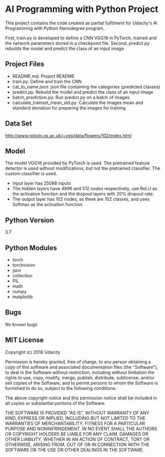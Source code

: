 # AI Programming with Python Project

This project contains the code created as partial fulfilment for Udacity's AI Programming with Python Nanodegree program.

First, train.py is developed to define a CNN VGG16 in PyTorch, trained and the network parameters stored in a checkpoint file. Second, predict.py rebuilds the model and predict the class of an input image

## Project Files
- README.md: Project README
- train.py: Define and train the CNN
- cat_to_name.json: json file containing the categories (predicted classes)
- predict.py: Rebuild the model and predict the class of an input image
- batch_prediction.py: Run predict.py on a batch of images
- calculate_trainset_mean_std.py: Calculate the images mean and standard deviation for preparing the images for training

## Data Set
http://www.robots.ox.ac.uk/~vgg/data/flowers/102/index.html

## Model
The model VGG16 provided by PyTorch is used. The pretrained feature detector is used without modifications, but not the pretrained classifier. The custom classifier is used.
- Input layer has 25088 inputs
- The hidden layers have 4896 and 512 nodes respectively, use ReLU as the activation function and the dropout layers with 20% dropout rate.
- The output layer has 102 nodes, as there are 102 classes, and uses Softmax as the activation function.

## Python Version
3.7

## Python Modules
- torch
- torchvision
- json
- collection
- PIL
- math
- numpy
- matplotlib

## Bugs
No known bugs

## MIT License

Copyright (c) 2018 Udacity

Permission is hereby granted, free of charge, to any person obtaining a copy
of this software and associated documentation files (the "Software"), to deal
in the Software without restriction, including without limitation the rights
to use, copy, modify, merge, publish, distribute, sublicense, and/or sell
copies of the Software, and to permit persons to whom the Software is
furnished to do so, subject to the following conditions:

The above copyright notice and this permission notice shall be included in all
copies or substantial portions of the Software.

THE SOFTWARE IS PROVIDED "AS IS", WITHOUT WARRANTY OF ANY KIND, EXPRESS OR
IMPLIED, INCLUDING BUT NOT LIMITED TO THE WARRANTIES OF MERCHANTABILITY,
FITNESS FOR A PARTICULAR PURPOSE AND NONINFRINGEMENT. IN NO EVENT SHALL THE
AUTHORS OR COPYRIGHT HOLDERS BE LIABLE FOR ANY CLAIM, DAMAGES OR OTHER
LIABILITY, WHETHER IN AN ACTION OF CONTRACT, TORT OR OTHERWISE, ARISING FROM,
OUT OF OR IN CONNECTION WITH THE SOFTWARE OR THE USE OR OTHER DEALINGS IN THE
SOFTWARE.

